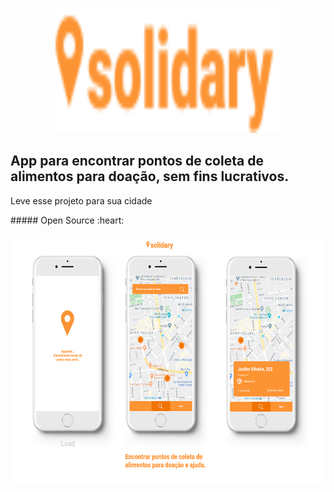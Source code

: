 <p align="center">
  <img width="360" height="200" src="https://github.com/cleytonchagasbr/imgs/blob/master/logo_solidary.svg">
</p>

<h2>
  App para encontrar pontos de coleta de alimentos para doação, sem fins lucrativos.
</h2>

<p>
  Leve esse projeto para sua cidade
</p>
##### Open Source :heart:


<p align="center">
  <img width="560" height="400" src="https://github.com/cleytonchagasbr/imgs/blob/master/solidary.svg">
</p>

